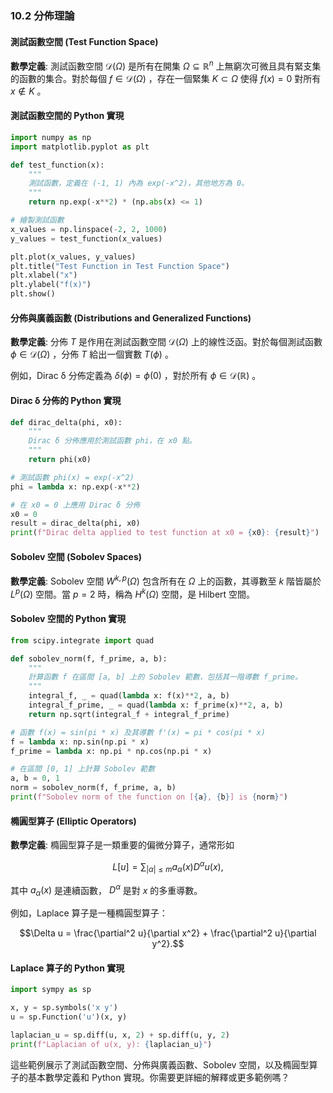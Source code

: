 ### 10.2 分佈理論

#### 測試函數空間 (Test Function Space)

**數學定義**: 測試函數空間  $`\mathcal{D}(\Omega)`$  是所有在開集  $`\Omega \subseteq \mathbb{R}^n`$  上無窮次可微且具有緊支集的函數的集合。對於每個  $`f \in \mathcal{D}(\Omega)`$ ，存在一個緊集  $`K \subset \Omega`$  使得  $`f(x) = 0`$  對所有  $`x \notin K`$ 。

#### 測試函數空間的 Python 實現

```python
import numpy as np
import matplotlib.pyplot as plt

def test_function(x):
    """
    測試函數，定義在 (-1, 1) 內為 exp(-x^2)，其他地方為 0。
    """
    return np.exp(-x**2) * (np.abs(x) <= 1)

# 繪製測試函數
x_values = np.linspace(-2, 2, 1000)
y_values = test_function(x_values)

plt.plot(x_values, y_values)
plt.title("Test Function in Test Function Space")
plt.xlabel("x")
plt.ylabel("f(x)")
plt.show()
```

#### 分佈與廣義函數 (Distributions and Generalized Functions)

**數學定義**: 分佈  $`T`$  是作用在測試函數空間  $`\mathcal{D}(\Omega)`$  上的線性泛函。對於每個測試函數  $`\phi \in \mathcal{D}(\Omega)`$ ，分佈  $`T`$  給出一個實數  $`T(\phi)`$ 。

例如，Dirac δ 分佈定義為  $`\delta(\phi) = \phi(0)`$ ，對於所有  $`\phi \in \mathcal{D}(\mathbb{R})`$ 。

#### Dirac δ 分佈的 Python 實現

```python
def dirac_delta(phi, x0):
    """
    Dirac δ 分佈應用於測試函數 phi，在 x0 點。
    """
    return phi(x0)

# 測試函數 phi(x) = exp(-x^2)
phi = lambda x: np.exp(-x**2)

# 在 x0 = 0 上應用 Dirac δ 分佈
x0 = 0
result = dirac_delta(phi, x0)
print(f"Dirac delta applied to test function at x0 = {x0}: {result}")
```

#### Sobolev 空間 (Sobolev Spaces)

**數學定義**: Sobolev 空間  $`W^{k,p}(\Omega)`$  包含所有在  $`\Omega`$  上的函數，其導數至  $`k`$  階皆屬於  $`L^p(\Omega)`$  空間。當  $`p = 2`$  時，稱為  $`H^k(\Omega)`$  空間，是 Hilbert 空間。

#### Sobolev 空間的 Python 實現

```python
from scipy.integrate import quad

def sobolev_norm(f, f_prime, a, b):
    """
    計算函數 f 在區間 [a, b] 上的 Sobolev 範數，包括其一階導數 f_prime。
    """
    integral_f, _ = quad(lambda x: f(x)**2, a, b)
    integral_f_prime, _ = quad(lambda x: f_prime(x)**2, a, b)
    return np.sqrt(integral_f + integral_f_prime)

# 函數 f(x) = sin(pi * x) 及其導數 f'(x) = pi * cos(pi * x)
f = lambda x: np.sin(np.pi * x)
f_prime = lambda x: np.pi * np.cos(np.pi * x)

# 在區間 [0, 1] 上計算 Sobolev 範數
a, b = 0, 1
norm = sobolev_norm(f, f_prime, a, b)
print(f"Sobolev norm of the function on [{a}, {b}] is {norm}")
```

#### 橢圓型算子 (Elliptic Operators)

**數學定義**: 橢圓型算子是一類重要的偏微分算子，通常形如


```math
L[u] = \sum_{|\alpha| \leq m} a_{\alpha}(x) D^{\alpha} u(x),
```

其中  $`a_{\alpha}(x)`$  是連續函數， $`D^{\alpha}`$  是對  $`x`$  的多重導數。

例如，Laplace 算子是一種橢圓型算子：


```math
\Delta u = \frac{\partial^2 u}{\partial x^2} + \frac{\partial^2 u}{\partial y^2}.
```


#### Laplace 算子的 Python 實現

```python
import sympy as sp

x, y = sp.symbols('x y')
u = sp.Function('u')(x, y)

laplacian_u = sp.diff(u, x, 2) + sp.diff(u, y, 2)
print(f"Laplacian of u(x, y): {laplacian_u}")
```

這些範例展示了測試函數空間、分佈與廣義函數、Sobolev 空間，以及橢圓型算子的基本數學定義和 Python 實現。你需要更詳細的解釋或更多範例嗎？